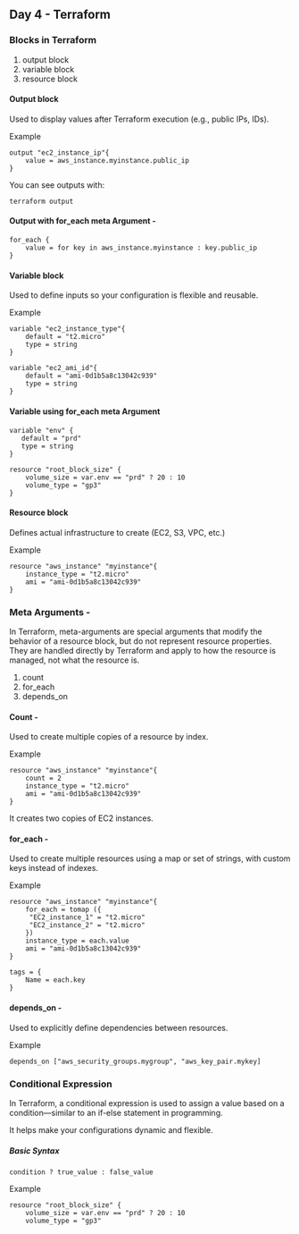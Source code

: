 
## Day 4 - Terraform

### Blocks in Terraform

1. output block 
2. variable block 
3. resource block 

#### Output block

Used to display values after Terraform execution (e.g., public IPs, IDs).

Example

```
output "ec2_instance_ip"{
    value = aws_instance.myinstance.public_ip
}
```
You can see outputs with:
```
terraform output
```
#### Output with for_each meta Argument - 
```
for_each {
    value = for key in aws_instance.myinstance : key.public_ip
}
```

#### Variable block

Used to define inputs so your configuration is flexible and reusable.

Example

```
variable "ec2_instance_type"{
    default = "t2.micro"
    type = string
}

variable "ec2_ami_id"{
    default = "ami-0d1b5a8c13042c939"
    type = string
}
```

#### Variable using for_each meta Argument
```
variable "env" {
   default = "prd"
   type = string 
}

resource "root_block_size" {
    volume_size = var.env == "prd" ? 20 : 10
    volume_type = "gp3" 
}
``` 

#### Resource block
Defines actual infrastructure to create (EC2, S3, VPC, etc.)

Example

```
resource "aws_instance" "myinstance"{
    instance_type = "t2.micro"
    ami = "ami-0d1b5a8c13042c939"
}
```
### Meta Arguments - 
In Terraform, meta-arguments are special arguments that modify the behavior of a resource block, but do not represent resource properties. They are handled directly by Terraform and apply to how the resource is managed, not what the resource is.

1. count 
2. for_each
3. depends_on

#### Count -
Used to create multiple copies of a resource by index.

Example

```
resource "aws_instance" "myinstance"{
    count = 2
    instance_type = "t2.micro"
    ami = "ami-0d1b5a8c13042c939"
}
```

It creates two copies of EC2 instances.

#### for_each - 
Used to create multiple resources using a map or set of strings, with custom keys instead of indexes.

Example

```
resource "aws_instance" "myinstance"{
    for_each = tomap ({
     "EC2_instance_1" = "t2.micro"
     "EC2_instance_2" = "t2.micro"
    })
    instance_type = each.value
    ami = "ami-0d1b5a8c13042c939"
}

tags = {
    Name = each.key
}
```

#### depends_on - 
Used to explicitly define dependencies between resources.

Example 

```
depends_on ["aws_security_groups.mygroup", "aws_key_pair.mykey]
```

### Conditional Expression
In Terraform, a conditional expression is used to assign a value based on a condition—similar to an if-else statement in programming.

It helps make your configurations dynamic and flexible.

##### Basic Syntax
```
condition ? true_value : false_value
```
Example

```
resource "root_block_size" {
    volume_size = var.env == "prd" ? 20 : 10
    volume_type = "gp3" 
```

